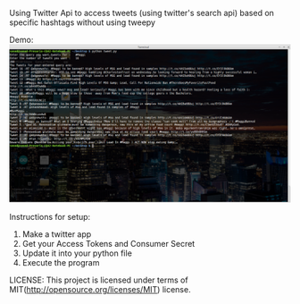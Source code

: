 Using Twitter Api to access tweets (using twitter's search api) based on specific hashtags without using tweepy 

Demo:
![alt tag](https://raw.githubusercontent.com/mohdsanadzakirizvi/twitter_api/master/demo.png)

Instructions for setup:
1. Make a twitter app
2. Get your Access Tokens and Consumer Secret
3. Update it into your python file
4. Execute the program

LICENSE: This project is licensed under terms of MIT(http://opensource.org/licenses/MIT) license.

